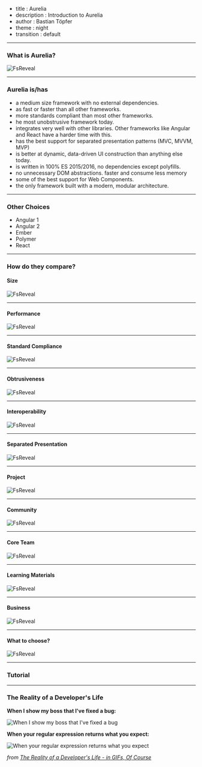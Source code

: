 - title : Aurelia
- description : Introduction to Aurelia
- author : Bastian Töpfer
- theme : night
- transition : default

***

### What is Aurelia?

![FsReveal](images/main-logo.svg)

***

### Aurelia is/has
- a medium size framework with no external dependencies.
- as fast or faster than all other frameworks.
- more standards compliant than most other frameworks.
- he most unobstrusive framework today.
- integrates very well with other libraries. Other frameworks like Angular and React have a harder time with this.
- has the best support for separated presentation patterns (MVC, MVVM, MVP)
- is better at dynamic, data-driven UI construction than anything else today.
- is written in 100% ES 2015/2016, no dependencies except polyfills.
- no unnecessary DOM abstractions. faster and consume less memory
- some of the best support for Web Components.
- the only framework built with a modern, modular architecture.

***

### Other Choices

- Angular 1
- Angular 2
- Ember
- Polymer
- React

***

### How do they compare?

#### Size
![FsReveal](images/size.png)

---

#### Performance
![FsReveal](images/performance.png)

---

#### Standard Compliance
![FsReveal](images/standard-compliance.png)

---

#### Obtrusiveness
![FsReveal](images/obtrusiveness.png)

---

#### Interoperability
![FsReveal](images/interoperability.png)

---

#### Separated Presentation
![FsReveal](images/separated-presentation.png)

---

#### Project
![FsReveal](images/project.png)

---

#### Community
![FsReveal](images/community.png)

---

#### Core Team
![FsReveal](images/core-team.png)

---

#### Learning Materials
![FsReveal](images/learning-materials.png)

---

#### Business
![FsReveal](images/business.png)

---

#### What to choose?
![FsReveal](images/what-to-choose.png)

***

### Tutorial


***

### The Reality of a Developer's Life 

**When I show my boss that I've fixed a bug:**
  
![When I show my boss that I've fixed a bug](http://www.topito.com/wp-content/uploads/2013/01/code-07.gif)
  
**When your regular expression returns what you expect:**
  
![When your regular expression returns what you expect](http://www.topito.com/wp-content/uploads/2013/01/code-03.gif)
  
*from [The Reality of a Developer's Life - in GIFs, Of Course](http://server.dzone.com/articles/reality-developers-life-gifs)*

